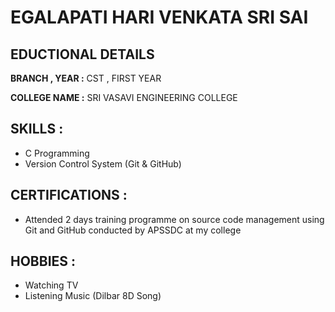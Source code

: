 # EGALAPATI HARI VENKATA SRI SAI

## EDUCTIONAL DETAILS

**BRANCH , YEAR :** CST , FIRST YEAR

**COLLEGE NAME :** SRI VASAVI ENGINEERING COLLEGE

## SKILLS :
 
- C Programming
- Version Control System (Git & GitHub)

## CERTIFICATIONS :

- Attended 2 days training programme on source code management using Git and GitHub conducted by APSSDC at my college

## HOBBIES :

- Watching TV
- Listening Music (Dilbar 8D Song)

